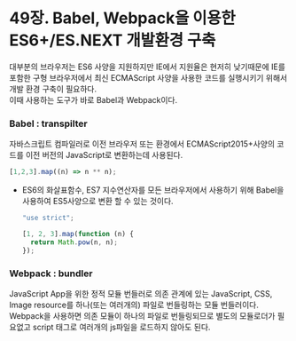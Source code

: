 # 49장. Babel, Webpack을 이용한 ES6+/ES.NEXT 개발환경 구축

대부분의 브라우저는 ES6 사양을 지원하지만 IE에서 지원율은 현저히 낮기때문에 IE를 포함한 구형 브라우저에서 최신 ECMAScript 사양을 사용한 코드를 실행시키기 위해서 개발 환경 구축이 필요하다.  
이때 사용하는 도구가 바로 Babel과 Webpack이다.

### Babel : transpilter

자바스크립트 컴파일러로 이전 브라우저 또는 환경에서 ECMAScript2015+사양의 코드를 이전 버전의 JavaScript로 변환하는데 사용된다.

```js
[1,2,3].map((n) => n ** n);
```
- ES6의 화살표함수, ES7 지수연산자를 모든 브라우저에서 사용하기 위해 Babel을 사용하여 ES5사양으로 변환 할 수 있는 것이다.
  ```js
  "use strict";

  [1, 2, 3].map(function (n) {
    return Math.pow(n, n);
  });
  ```


### Webpack : bundler

JavaScript App을 위한 정적 모듈 번들러로 의존 관계에 있는 JavaScript, CSS, Image resource를 하나(또는 여러개의) 파일로 번들링하는 모듈 번들러이다. Webpack을 사용하면 의존 모듈이 하나의 파일로 번들링되므로 별도의 모듈로더가 필요없고 script 태그로 여러개의 js파일을 로드하지 않아도 된다.

